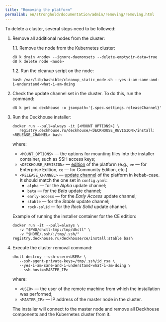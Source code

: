 ```yaml
---
title: "Removing the platform"
permalink: en/stronghold/documentation/admin/removing/removing.html
---
```


To delete a cluster, several steps need to be followed:

1. Remove all additional nodes from the cluster:

   1.1. Remove the node from the Kubernetes cluster:

   ```shell
   d8 k drain <node> --ignore-daemonsets --delete-emptydir-data=true
   d8 k delete node <node>
   ```

   1.2. Run the cleanup script on the node:

   ```shell
   bash /var/lib/bashible/cleanup_static_node.sh --yes-i-am-sane-and-i-understand-what-i-am-doing
   ```

1. Check the update channel set in the cluster. To do this, run the command:

   ```shell
   d8 k get mc deckhouse -o jsonpath='{.spec.settings.releaseChannel}'
   ```

1. Run the Deckhouse installer:

   ```shell
   docker run --pull=always -it [<MOUNT_OPTIONS>] \
      registry.deckhouse.ru/deckhouse/<DECKHOUSE_REVISION>/install:<RELEASE_CHANNEL> bash
   ```

   where:
   - `<MOUNT_OPTIONS>` — the options for mounting files into the installer container, such as SSH access keys;
   - `<DECKHOUSE_REVISION>` — [edition](../../about/editions.html) of the platform (e.g., `ee` — for Enterprise Edition, `ce` — for Community Edition, etc.)
   - `<RELEASE_CHANNEL>` — [update channel](../../about/update-channels.html) of the platform in kebab-case. It should match the one set in `config.yaml`:
     - `alpha` — for the *Alpha* update channel;
     - `beta` — for the *Beta* update channel;
     - `early-access` — for the *Early Access* update channel;
     - `stable` — for the *Stable* update channel;
     - `rock-solid` — for the *Rock Solid* update channel.

   Example of running the installer container for the CE edition:

   ```shell
   docker run -it --pull=always \
      -v "$PWD/dhctl-tmp:/tmp/dhctl" \
      -v "$HOME/.ssh/:/tmp/.ssh/" registry.deckhouse.ru/deckhouse/ce/install:stable bash
   ```

1. Execute the cluster removal command:

   ```shell
   dhctl destroy --ssh-user=<USER> \
      --ssh-agent-private-keys=/tmp/.ssh/id_rsa \
      --yes-i-am-sane-and-i-understand-what-i-am-doing \
      --ssh-host=<MASTER_IP>
   ```

   where:
   - `<USER>` — the user of the remote machine from which the installation was performed;
   - `<MASTER_IP>` — IP address of the master node in the cluster.

   The installer will connect to the master node and remove all Deckhouse components and the Kubernetes cluster from it.
